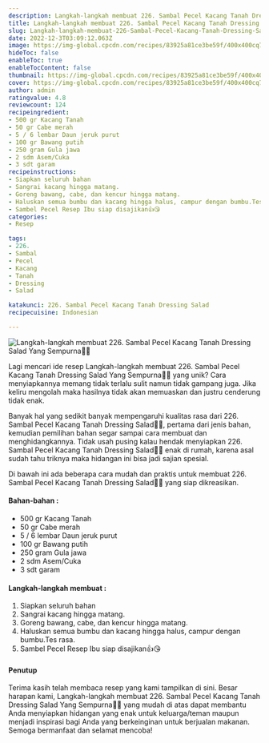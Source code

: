 ```yaml
---
description: Langkah-langkah membuat 226. Sambal Pecel Kacang Tanah Dressing Salad Yang Sempurna"
title: Langkah-langkah membuat 226. Sambal Pecel Kacang Tanah Dressing Salad Yang Sempurna
slug: Langkah-langkah-membuat-226-Sambal-Pecel-Kacang-Tanah-Dressing-Salad-Yang-Sempurna
date: 2022-12-3T03:09:12.063Z
image: https://img-global.cpcdn.com/recipes/83925a81ce3be59f/400x400cq70/photo.jpg
hideToc: false
enableToc: true
enableTocContent: false
thumbnail: https://img-global.cpcdn.com/recipes/83925a81ce3be59f/400x400cq70/photo.jpg
cover: https://img-global.cpcdn.com/recipes/83925a81ce3be59f/400x400cq70/photo.jpg
author: admin
ratingvalue: 4.8
reviewcount: 124
recipeingredient:
- 500 gr Kacang Tanah
- 50 gr Cabe merah
- 5 / 6 lembar Daun jeruk purut
- 100 gr Bawang putih
- 250 gram Gula jawa
- 2 sdm Asem/Cuka
- 3 sdt garam
recipeinstructions:
- Siapkan seluruh bahan
- Sangrai kacang hingga matang.
- Goreng bawang, cabe, dan kencur hingga matang.
- Haluskan semua bumbu dan kacang hingga halus, campur dengan bumbu.Tes rasa.
- Sambel Pecel Resep Ibu siap disajikan👍😘
categories:
- Resep

tags:
- 226.
- Sambal
- Pecel
- Kacang
- Tanah
- Dressing
- Salad

katakunci: 226. Sambal Pecel Kacang Tanah Dressing Salad
recipecuisine: Indonesian

---
```


![Langkah-langkah membuat 226. Sambal Pecel Kacang Tanah Dressing Salad Yang Sempurna👩‍🍳](https://img-global.cpcdn.com/recipes/83925a81ce3be59f/400x400cq70/photo.jpg)

Lagi mencari ide resep Langkah-langkah membuat 226. Sambal Pecel Kacang Tanah Dressing Salad Yang Sempurna👩‍🍳 yang unik? Cara menyiapkannya memang tidak terlalu sulit namun tidak gampang juga. Jika keliru mengolah maka hasilnya tidak akan memuaskan dan justru cenderung tidak enak.

Banyak hal yang sedikit banyak mempengaruhi kualitas rasa dari 226. Sambal Pecel Kacang Tanah Dressing Salad👩‍🍳, pertama dari jenis bahan, kemudian pemilihan bahan segar sampai cara membuat dan menghidangkannya. Tidak usah pusing kalau hendak menyiapkan 226. Sambal Pecel Kacang Tanah Dressing Salad👩‍🍳 enak di rumah, karena asal sudah tahu triknya maka hidangan ini bisa jadi sajian spesial.

Di bawah ini ada beberapa cara mudah dan praktis untuk membuat 226. Sambal Pecel Kacang Tanah Dressing Salad👩‍🍳 yang siap dikreasikan.

<!--inarticleads1-->

#### Bahan-bahan :

- 500 gr Kacang Tanah
- 50 gr Cabe merah
- 5 / 6 lembar Daun jeruk purut
- 100 gr Bawang putih
- 250 gram Gula jawa
- 2 sdm Asem/Cuka
- 3 sdt garam

<!--inarticleads2-->

#### Langkah-langkah membuat :

1. Siapkan seluruh bahan
1. Sangrai kacang hingga matang.
1. Goreng bawang, cabe, dan kencur hingga matang.
1. Haluskan semua bumbu dan kacang hingga halus, campur dengan bumbu.Tes rasa.
1. Sambel Pecel Resep Ibu siap disajikan👍😘

#### Penutup

Terima kasih telah membaca resep yang kami tampilkan di sini. Besar harapan kami, Langkah-langkah membuat 226. Sambal Pecel Kacang Tanah Dressing Salad Yang Sempurna👩‍🍳 yang mudah di atas dapat membantu Anda menyiapkan hidangan yang enak untuk keluarga/teman maupun menjadi inspirasi bagi Anda yang berkeinginan untuk berjualan makanan. Semoga bermanfaat dan selamat mencoba!